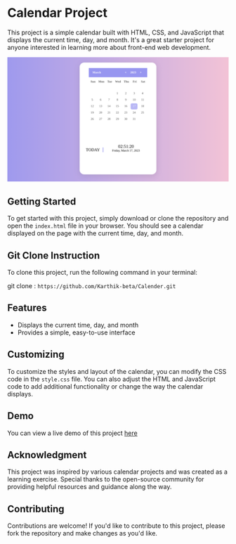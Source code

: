 # Calendar Project

This project is a simple calendar built with HTML, CSS, and JavaScript that displays the current time, day, and month. It's a great starter project for anyone interested in learning more about front-end web development.

![Screenshot](Calender.png)

## Getting Started

To get started with this project, simply download or clone the repository and open the `index.html` file in your browser. You should see a calendar displayed on the page with the current time, day, and month.

## Git Clone Instruction

To clone this project, run the following command in your terminal:

git clone : `https://github.com/Karthik-beta/Calender.git`

## Features

* Displays the current time, day, and month
* Provides a simple, easy-to-use interface

## Customizing

To customize the styles and layout of the calendar, you can modify the CSS code in the `style.css` file. You can also adjust the HTML and JavaScript code to add additional functionality or change the way the calendar displays.

## Demo

You can view a live demo of this project [here](https://karthik-beta.github.io/Calender)

## Acknowledgment

This project was inspired by various calendar projects and was created as a learning exercise. Special thanks to the open-source community for providing helpful resources and guidance along the way.

## Contributing

Contributions are welcome! If you'd like to contribute to this project, please fork the repository and make changes as you'd like.
